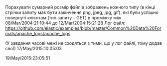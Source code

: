 
Порахувати сумарний розмір файлів зображень кожного типу (в кінці стрічки запиту має бути закінчення png, jpeg, jpg, gif), які були успішно повернуті клієнтам (тип запиту - GET) в проміжку між 08/Mar/2004:21:10:44 до 12/Mar/2004:15:21:28
Лог файл: https://github.com/elastic/examples/blob/master/Common%20Data%20Formats/apache_logs/apache_logs

(У завдання часові межі не сходяться з тими, що у лог файлі, тому додав своЇ)
17/May/2015:10:05:03

19/May/2015:23:05:51


